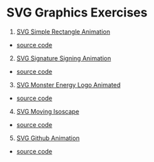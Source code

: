 # SVG Graphics Exercises

1. [SVG Simple Rectangle Animation]()
  * [source code](https://codepen.io/julianshapiro/pen/wmtEH)
2. [SVG Signature Signing Animation]()
  * [source code](https://codepen.io/ghepting/pen/xnezB)
3. [SVG Monster Energy Logo Animated]()
  * [source code](https://codepen.io/TimPietrusky/pen/vKuja)
4. [SVG Moving Isoscape]()
  * [source code](https://codepen.io/sdras/pen/BinLh)
5. [SVG Github Animation]()
  * [source code](https://codepen.io/sol0mka/pen/kzyjJ)
  
